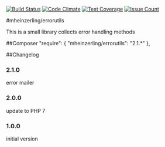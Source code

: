 [![Build Status](https://travis-ci.org/mheinzerling/php-errorutils.svg?branch=master)](https://travis-ci.org/mheinzerling/php-errorutils) [![Code Climate](https://codeclimate.com/github/mheinzerling/php-errorutils/badges/gpa.svg)](https://codeclimate.com/github/mheinzerling/php-errorutils) [![Test Coverage](https://codeclimate.com/github/mheinzerling/php-errorutils/badges/coverage.svg)](https://codeclimate.com/github/mheinzerling/php-errorutils/coverage) [![Issue Count](https://codeclimate.com/github/mheinzerling/php-errorutils/badges/issue_count.svg)](https://codeclimate.com/github/mheinzerling/php-errorutils) 

#mheinzerling/errorutils

This is a small library collects error handling methods

##Composer
    "require": {
        "mheinzerling/errorutils": "2.1.*"
    },
  
##Changelog

### 2.1.0
error mailer

### 2.0.0
update to PHP 7

### 1.0.0
initial version 